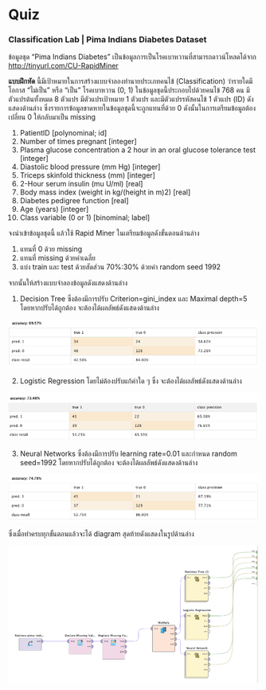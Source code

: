 # Quiz
### Classification Lab | Pima Indians Diabetes Dataset

ข้อมูลชุด “Pima Indians Diabetes” เป็นข้อมูลการเป็นโรคเบาหวานที่สามารถดาวน์โหลดได้จาก http://tinyurl.com/CU-RapidMiner 

**แบบฝึกหัด** นี้มีเป้าหมายในการสร้างแบบจำลองทำนายประเภทคนไข้ (Classification) ว่ารายใดมีโอกาส “ไม่เป็น” หรือ “เป็น” โรคเบาหวาน (0, 1) ในข้อมูลชุดนี้ประกอบไปด้วยคนไข้ 768 คน มีตัวแปรต้นทั้งหมด 8 ตัวแปร มีตัวแปรเป้าหมาย 1 ตัวแปร และมีตัวแปรรหัสคนไข้ 1 ตัวแปร (ID) ดังแสดงด้านล่าง ซึ่งรายการข้อมูลขาดหายในข้อมูลชุดนี้จะถูกแทนที่ด้วย 0 ดังนั้นในการเตรียมข้อมูลต้องเปลี่ยน 0 ให้กลับมาเป็น missing

1. PatientID [polynominal; id]
2. Number of times pregnant [integer]
3. Plasma glucose concentration a 2 hour in an oral glucose tolerance test [integer]
4. Diastolic blood pressure (mm Hg) [integer]
5. Triceps skinfold thickness (mm) [integer]
6. 2-Hour serum insulin (mu U/ml) [real]
7. Body mass index (weight in kg/(height in m)2) [real]
8. Diabetes pedigree function [real]
9. Age (years) [integer]
10. Class variable (0 or 1) [binominal; label]

จงนำเข้าข้อมูลชุดนี้ แล้วใช้ Rapid Miner ในเตรียมข้อมูลดังขั้นตอนด้านล่าง

1. แทนที่ 0 ด้วย missing
2. แทนที่ missing ด้วยค่าเฉลี่ย
3. แบ่ง train และ test ด้วยสัดส่วน 70%:30% ด้วยค่า random seed 1992

จากนั้นให้สร้างแบบจำลองข้อมูลดังแสดงด้านล่าง 
1. Decision Tree ซึ่งต้องมีการปรับ Criterion=gini_index และ Maximal depth=5 โดยหากปรับได้ถูกต้อง จะต้องได้ผลลัพธ์ดังแสดงด้านล่าง

  ![](./images/s02011.png)

2. Logistic Regression โดยไม่ต้องปรับแก้ค่าใด ๆ ซึ่ง จะต้องได้ผลลัพธ์ดังแสดงด้านล่าง

  ![](./images/s02012.png)

3. Neural Networks ซึ่งต้องมีการปรับ learning rate=0.01 และกำหนด random seed=1992 โดยหากปรับได้ถูกต้อง จะต้องได้ผลลัพธ์ดังแสดงด้านล่าง

  ![](./images/s02013.png)

ซึ่งเมื่อทำครบทุกขั้นตอนแล้วจะได้ diagram สุดท้ายดังแสดงในรูปด้านล่าง

![](./images/s02014.png)


